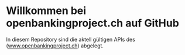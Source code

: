 # Willkommen bei openbankingproject.ch auf GitHub

In diesem Repository sind die aktell gültigen APIs
des (www.openbankingproject.ch) abgelegt.